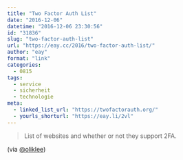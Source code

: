 ```yaml
---
title: "Two Factor Auth List"
date: "2016-12-06"
datetime: "2016-12-06 23:30:56"
id: "31836"
slug: "two-factor-auth-list"
url: "https://eay.cc/2016/two-factor-auth-list/"
author: "eay"
format: "link"
categories:
  - 0815
tags:
  - service
  - sicherheit
  - technologie
meta:
  - linked_list_url: "https://twofactorauth.org/"
  - yourls_shorturl: "https://eay.li/2vl"
---
```


> List of websites and whether or not they support 2FA.

(via [@oliklee](https://twitter.com/oliklee/status/806120869311430656))
